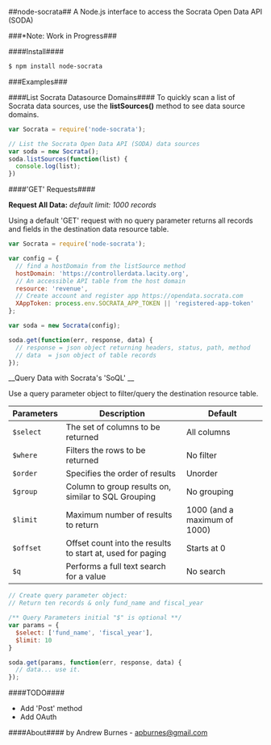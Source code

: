 ##node-socrata##
A Node.js interface to access the Socrata Open Data API (SODA)


###*Note: Work in Progress###

####Install####
```bash
$ npm install node-socrata
```
###Examples###

####List Socrata Datasource Domains####
To quickly scan a list of Socrata data sources, use
the __listSources()__  method to see data source domains.

```javascript
var Socrata = require('node-socrata');

// List the Socrata Open Data API (SODA) data sources
var soda = new Socrata();
soda.listSources(function(list) {
  console.log(list);
})
```

####'GET' Requests####

__Request All Data:__ _default limit: 1000 records_

Using a default 'GET' request with no query parameter returns all records
and fields in the destination data resource table.

```javascript
var Socrata = require('node-socrata');

var config = {
  // find a hostDomain from the listSource method
  hostDomain: 'https://controllerdata.lacity.org',
  // An accessible API table from the host domain
  resource: 'revenue',
  // Create account and register app https://opendata.socrata.com
  XAppToken: process.env.SOCRATA_APP_TOKEN || 'registered-app-token'
};

var soda = new Socrata(config);

soda.get(function(err, response, data) {
  // response = json object returning headers, status, path, method
  // data  = json object of table records
});

```

__Query Data with Socrata's 'SoQL' __

Use a query parameter object to filter/query the destination resource table.

Parameters | Description | Default
--- | --- | ---
`$select`|The set of columns to be returned|All columns
`$where`|Filters the rows to be returned|No filter
`$order`|Specifies the order of results| Unorder
`$group`|Column to group results on, similar to SQL Grouping|No grouping
`$limit`|Maximum number of results to return|1000 (and a maximum of 1000)
`$offset`|Offset count into the results to start at, used for paging|Starts at 0
`$q`|Performs a full text search for a value|No search

```javascript
// Create query parameter object:
// Return ten records & only fund_name and fiscal_year

/** Query Parameters initial "$" is optional **/
var params = {
  $select: ['fund_name', 'fiscal_year'],
  $limit: 10
}

soda.get(params, function(err, response, data) {
  // data... use it.
});

```

####TODO####
- Add 'Post' method
- Add OAuth

####About####
by Andrew Burnes - apburnes@gmail.com
